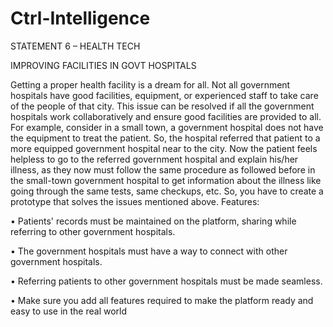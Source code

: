 # Ctrl-Intelligence



STATEMENT 6 – HEALTH TECH

IMPROVING FACILITIES IN GOVT HOSPITALS


Getting a proper health facility is a dream for all. Not all government hospitals have good facilities, equipment, or
experienced staff to take care of the people of that city. This issue can be resolved if all the government hospitals work 
collaboratively and ensure good facilities are provided to all. For example, consider in a small town, a government 
hospital does not have the equipment to treat the patient. So, the hospital referred that patient to a more equipped 
government hospital near to the city. Now the patient feels helpless to go to the referred government hospital and 
explain his/her illness, as they now must follow the same procedure as followed before in the small-town government 
hospital to get information about the illness like going through the same tests, same checkups, etc.
So, you have to create a prototype that solves the issues mentioned above.
Features:

• Patients' records must be maintained on the platform, sharing while referring to other government hospitals.

• The government hospitals must have a way to connect with other government hospitals.

• Referring patients to other government hospitals must be made seamless.

• Make sure you add all features required to make the platform ready and easy to use in the real world
